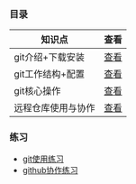### 目录

| 知识点             | 查看                                                         |
| ------------------ | ------------------------------------------------------------ |
| git介绍+下载安装   | [查看](https://github.com/gothicrush/learning/tree/master/Git/01.git%E4%BB%8B%E7%BB%8D%2B%E4%B8%8B%E8%BD%BD%E5%AE%89%E8%A3%85) |
| git工作结构+配置   | [查看](https://github.com/gothicrush/learning/tree/master/Git/02.git%E5%B7%A5%E4%BD%9C%E7%BB%93%E6%9E%84%2B%E9%85%8D%E7%BD%AE) |
| git核心操作        | [查看](https://github.com/gothicrush/learning/tree/master/Git/03.git%E6%A0%B8%E5%BF%83%E6%93%8D%E4%BD%9C) |
| 远程仓库使用与协作 | [查看](https://github.com/gothicrush/learning/tree/master/Git/04.%E8%BF%9C%E7%A8%8B%E4%BB%93%E5%BA%93%E4%BD%BF%E7%94%A8%E4%B8%8E%E5%8D%8F%E4%BD%9C) |



### 练习

* [git使用练习](https://github.com/gothicrush/learning/blob/master/Git/Exercise/Exercise-1.md)
* [github协作练习](https://github.com/gothicrush/learning/blob/master/Git/Exercise/Exercise-2.md)